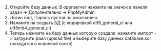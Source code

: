 1. Откройте базу данных. В openserver нажмите на значок в панели задач -> Дополнительно -> PhpMyAdmin
2. Логин root, Пароль пустой по умолчанию. 
3. Нажмите на создать БД (с кодировкой utf8_general_ci или utf8mb4_general_ci)
4. Теперь нажмите на базу данных которую создали, нажмите импорт -> загрузить файл (upload file) и выберите базу данных database.sql (находится в корневой папке)